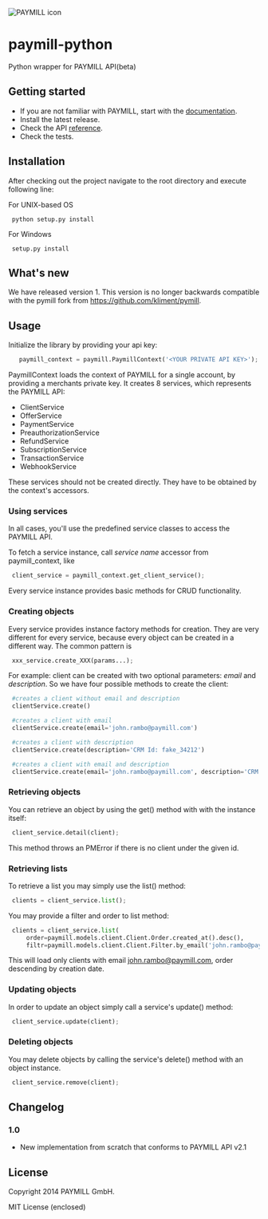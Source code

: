 ![PAYMILL icon](https://static.paymill.com/r/335f99eb3914d517bf392beb1adaf7cccef786b6/img/logo-download_Light.png)
# paymill-python

Python wrapper for PAYMILL API(beta)

## Getting started

- If you are not familiar with PAYMILL, start with the [documentation](https://www.paymill.com/en-gb/documentation-3/).
- Install the latest release.
- Check the API [reference](https://www.paymill.com/en-gb/documentation-3/reference/api-reference/).
- Check the tests.


## Installation

After checking out the project navigate to the root directory and execute following line:

For UNIX-based OS
```
 python setup.py install
```
For Windows

```
 setup.py install
```


## What's new

We have released version 1. This version is no longer backwards compatible with the pymill fork from https://github.com/kliment/pymill.

## Usage

Initialize the library by providing your api key:
```python
   paymill_context = paymill.PaymillContext('<YOUR PRIVATE API KEY>');
```
PaymillContext loads the context of PAYMILL for a single account, by providing a merchants private key. It creates 8 services, which represents the PAYMILL API:
 * ClientService
 * OfferService
 * PaymentService
 * PreauthorizationService
 * RefundService
 * SubscriptionService
 * TransactionService
 * WebhookService

These services should not be created directly. They have to be obtained by the context's accessors.

### Using services


In all cases, you'll use the predefined service classes to access the PAYMILL API.

To fetch a service instance, call *service name* accessor from paymill_context, like
```python
 client_service = paymill_context.get_client_service();
```
Every service instance provides basic methods for CRUD functionality.

### Creating objects

Every service provides instance factory methods for creation. They are very different for every service, because every object can be created in a different way. The common pattern is
```python
 xxx_service.create_XXX(params...);
```
For example: client can be created with two optional parameters: *email* and *description*. So we have four possible methods to create the client:
```python
 #creates a client without email and description
 clientService.create()
```
```python
 #creates a client with email
 clientService.create(email='john.rambo@paymill.com')
```
```python
 #creates a client with description
 clientService.create(description='CRM Id: fake_34212')
```
```python
 #creates a client with email and description
 clientService.create(email='john.rambo@paymill.com', description='CRM Id: fake_34212')
```

### Retrieving objects

You can retrieve an object by using the get() method with with the instance itself:
```python
 client_service.detail(client);
```
This method throws an PMError if there is no client under the given id.

### Retrieving lists

To retrieve a list you may simply use the list() method:
```python
 clients = client_service.list();
```
You may provide a filter and order to list method:
```python
 clients = client_service.list(
     order=paymill.models.client.Client.Order.created_at().desc(),
     filtr=paymill.models.client.Client.Filter.by_email('john.rambo@paymill.com'))
```
This will load only clients with email john.rambo@paymill.com, order descending by creation date.

### Updating objects

In order to update an object simply call a service's update() method:
```python
 client_service.update(client);
```

### Deleting objects

You may delete objects by calling the service's delete() method with an object instance.
```python
 client_service.remove(client);
```

## Changelog

### 1.0
* New implementation from scratch that conforms to PAYMILL API v2.1

## License

Copyright 2014 PAYMILL GmbH.

MIT License (enclosed)

